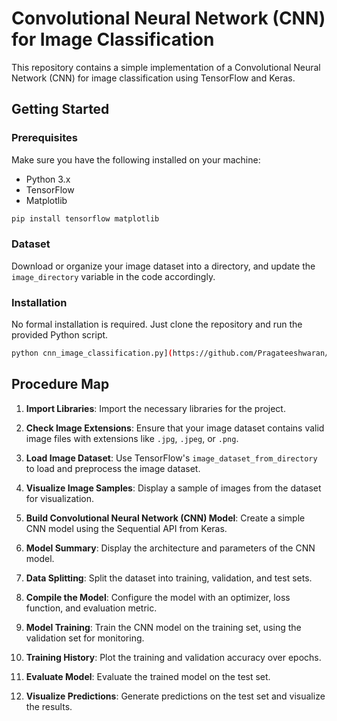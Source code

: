 
# Convolutional Neural Network (CNN) for Image Classification

This repository contains a simple implementation of a Convolutional Neural Network (CNN) for image classification using TensorFlow and Keras.

## Getting Started

### Prerequisites

Make sure you have the following installed on your machine:

- Python 3.x
- TensorFlow
- Matplotlib

```bash
pip install tensorflow matplotlib
```

### Dataset

Download or organize your image dataset into a directory, and update the `image_directory` variable in the code accordingly.

### Installation

No formal installation is required. Just clone the repository and run the provided Python script.

```bash
python cnn_image_classification.py](https://github.com/Pragateeshwaran/CNN-Cat-and-Dog-Classifier.git)
```

## Procedure Map

1. **Import Libraries**: Import the necessary libraries for the project.

2. **Check Image Extensions**: Ensure that your image dataset contains valid image files with extensions like `.jpg`, `.jpeg`, or `.png`.

3. **Load Image Dataset**: Use TensorFlow's `image_dataset_from_directory` to load and preprocess the image dataset.

4. **Visualize Image Samples**: Display a sample of images from the dataset for visualization.

5. **Build Convolutional Neural Network (CNN) Model**: Create a simple CNN model using the Sequential API from Keras.

6. **Model Summary**: Display the architecture and parameters of the CNN model.

7. **Data Splitting**: Split the dataset into training, validation, and test sets.

8. **Compile the Model**: Configure the model with an optimizer, loss function, and evaluation metric.

9. **Model Training**: Train the CNN model on the training set, using the validation set for monitoring.

10. **Training History**: Plot the training and validation accuracy over epochs.

11. **Evaluate Model**: Evaluate the trained model on the test set.

12. **Visualize Predictions**: Generate predictions on the test set and visualize the results.
